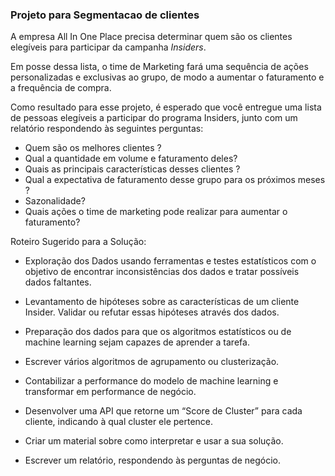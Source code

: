 ### Projeto para Segmentacao de clientes

A empresa All In One Place precisa determinar quem são os clientes elegíveis para participar da campanha *Insiders*.

Em posse dessa lista, o time de Marketing fará uma sequência de ações personalizadas e exclusivas ao grupo, de modo a aumentar o faturamento e a frequência de compra.

Como resultado para esse projeto, é esperado que você entregue uma lista de pessoas elegíveis a participar do programa Insiders, junto com um relatório respondendo às seguintes perguntas:

- Quem são os melhores clientes ?
- Qual a quantidade em volume e faturamento deles?
- Quais as principais características desses clientes ?
- Qual a expectativa de faturamento desse grupo para os próximos meses ?
- Sazonalidade?
- Quais ações o time de marketing pode realizar para aumentar o faturamento?

Roteiro Sugerido para a Solução:

- Exploração dos Dados usando ferramentas e testes estatísticos com o objetivo de encontrar inconsistências dos dados e tratar possíveis dados faltantes.
- Levantamento de hipóteses sobre as características de um cliente Insider. Validar ou refutar essas hipóteses através dos dados.
- Preparação dos dados para que os algoritmos estatísticos ou de machine learning sejam capazes de aprender a tarefa.
- Escrever vários algoritmos de agrupamento ou clusterização.
- Contabilizar a performance do modelo de machine learning e transformar em performance de negócio.
- Desenvolver uma API que retorne um “Score de Cluster” para cada cliente, indicando à qual cluster ele pertence.

- Criar um material sobre como interpretar e usar a sua solução.
- Escrever um relatório, respondendo às perguntas de negócio.
